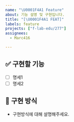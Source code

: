 ```yaml
---
name: "\U0001F4A1 Feature"
about: 기능 설명 및 구현입니다.
title: "[\U0001F4A1 FEAT]"
labels: feature
projects: ["f-lab-edu/277"]
assignees: 
  - Marc416

---
```


## ✅ 구현할 기능
- [ ] 명세1
- [ ] 명세2

## 📝 구현 방식
- 구현방식에 대해 설명해주세요.